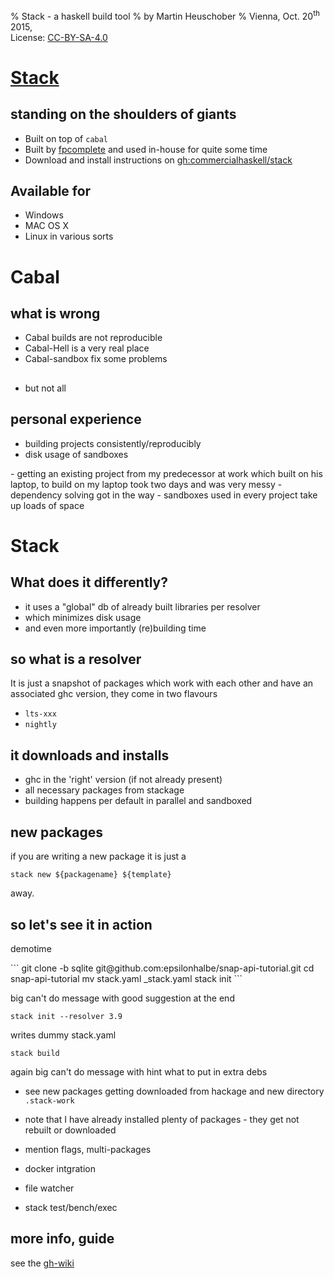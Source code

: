 % Stack - a haskell build tool
% by Martin Heuschober
% Vienna, Oct. 20<sup>th</sup> 2015,<br /> License: [CC-BY-SA-4.0][1]

<!-- compile with
> git clone https://github.com/hakimel/reveal.js
> pandoc -t html5 \
         --variable theme=solarized \
         --template=template-revealjs.html
         --self-contained \
         --section-divs \
         -s Readme.md -o index.html
-->

# [Stack][2]

## standing on the shoulders of giants

- Built on top of `cabal`
- Built by [fpcomplete][3] and used in-house for quite some time
- Download and install instructions on [gh:commercialhaskell/stack][3]

## Available for

- Windows
- MAC OS X
- Linux in various sorts

# Cabal

## what is wrong

- Cabal builds are not reproducible
- Cabal-Hell is a very real place
- Cabal-sandbox fix some problems

##

- but not all

## personal experience

- building projects consistently/reproducibly
- disk usage of sandboxes

<aside class="notes">
- getting an existing project from my predecessor at work which built on his
  laptop, to build on my laptop took two days and was very messy
- dependency solving got in the way
- sandboxes used in every project take up loads of space
</aside>

# Stack

## What does it differently?

- it uses a "global" db of already built libraries per resolver
- which minimizes disk usage
- and even more importantly (re)building time

## so what is a resolver

It is just a snapshot of packages which work with each other and have an
associated ghc version, they come in two flavours

- `lts-xxx`
- `nightly`

## it downloads and installs

- ghc in the 'right' version (if not already present)
- all necessary packages from stackage
- building happens per default in parallel and sandboxed

## new packages

if you are writing a new package it is just a

```
stack new ${packagename} ${template}
```
away.

## so let's see it in action

demotime

<aside class="notes">
```
git clone -b sqlite git@github.com:epsilonhalbe/snap-api-tutorial.git
cd snap-api-tutorial
mv stack.yaml _stack.yaml
stack init
```

big can't do message with good suggestion at the end

```
stack init --resolver 3.9
```

writes dummy stack.yaml

```
stack build
```

again big can't do message with hint what to put in extra debs

- see new packages getting downloaded from hackage and new directory `.stack-work`
- note that I have already installed plenty of packages - they get not rebuilt or
downloaded

- mention flags, multi-packages
- docker intgration
- file watcher
- stack test/bench/exec
</aside>

## more info, guide

see the [gh-wiki][4]

[1]: https://creativecommons.org/licenses/by-sa/4.0/
[2]: https://github.com/commercialhaskell/stack
[3]: https://www.fpcomplete.com/
[4]: https://github.com/commercialhaskell/stack/wiki

